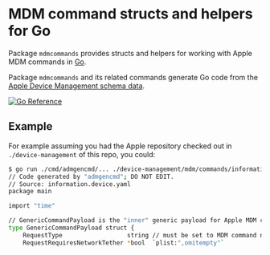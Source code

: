 # MDM command structs and helpers for Go

Package `mdmcommands` provides structs and helpers for working with Apple MDM commands in [Go](https://go.dev).


Package `mdmcommands` and its related commands generate Go code from the [Apple Device Management schema data](https://github.com/apple/device-management).

[![Go Reference](https://pkg.go.dev/badge/github.com/jessepeterson/mdmcommands.svg)](https://pkg.go.dev/github.com/jessepeterson/mdmcommands)


## Example

For example assuming you had the Apple repository checked out in `./device-management` of this repo, you could:

```sh
$ go run ./cmd/admgencmd/... ./device-management/mdm/commands/information.device.yaml | head
// Code generated by "admgencmd"; DO NOT EDIT.
// Source: information.device.yaml
package main

import "time"

// GenericCommandPayload is the "inner" generic payload for Apple MDM commands.
type GenericCommandPayload struct {
	RequestType                  string // must be set to MDM command name
	RequestRequiresNetworkTether *bool  `plist:",omitempty"`
```

